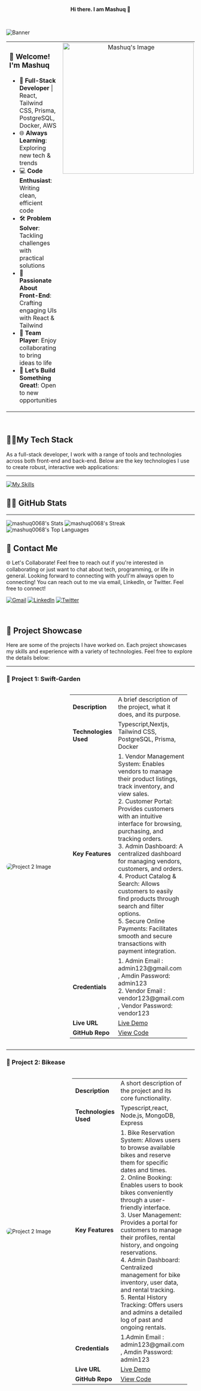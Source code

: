 
 <p align="center">
  <strong>Hi there. I am Mashuq 👋</strong>
</p>
<br/>

![Banner](https://i.ibb.co.com/r48Jf0p/mashuq0068-gmail-com.png)


<table style="border: none; width: 100%;">
  <tr>
    <td style="width: 70%;border: none; vertical-align: top;">
      <h3>👋 <strong>Welcome!</strong> I'm Mashuq</h3>
      <ul>
        <li>🚀 <strong>Full-Stack Developer</strong> | React, Tailwind CSS, Prisma, PostgreSQL, Docker, AWS</li>
        <li>🌐 <strong>Always Learning</strong>: Exploring new tech & trends</li>
        <li>💻 <strong>Code Enthusiast</strong>: Writing clean, efficient code</li>
        <li>🛠️ <strong>Problem Solver</strong>: Tackling challenges with practical solutions</li>
        <li>🚀 <strong>Passionate About Front-End</strong>: Crafting engaging UIs with React & Tailwind</li>
        <li>👥 <strong>Team Player</strong>: Enjoy collaborating to bring ideas to life</li>
        <li>🎯 <strong>Let’s Build Something Great!</strong>: Open to new opportunities</li>
      </ul>
    </td>
    <td style="width: 30%; border: none;vertical-align: top; text-align: center;">
      <img src="https://i.ibb.co/F0Wrb1G/Graphic-workstation.gif" alt="Mashuq's Image" style="width: 350px; height: auto;">
    </td>
  </tr>
</table>




 <br/>
 
## 👨‍💻My Tech Stack
As a full-stack developer, I work with a range of tools and technologies across both front-end  and back-end. Below are the key technologies I use to create robust, interactive web applications:

---


[![My Skills](https://skillicons.dev/icons?i=js,ts,html,css,tailwind,bootstrap,react,nextjs,nodejs,express,mongodb,postgresql,prisma,docker,aws)](https://skillicons.dev)



## 👨‍💻 GitHub Stats  

---

<p>
  <img src="https://github-readme-stats.vercel.app/api?username=mashuq0068&theme=vue&show_icons=true&hide_border=true&count_private=true" alt="mashuq0068's Stats" />
  <img src="https://github-readme-streak-stats.herokuapp.com/?user=mashuq0068&theme=vue&hide_border=true" alt="mashuq0068's Streak" />
  <img src="https://github-readme-stats.vercel.app/api/top-langs/?username=mashuq0068&theme=vue&show_icons=true&hide_border=true&layout=compact" alt="mashuq0068's Top Languages" />
</p>


## 💼 Contact Me

🌐 Let's Collaborate! Feel free to reach out if you're interested in collaborating or just want to chat about tech, programming, or life in general. Looking forward to connecting with you!I'm always open to connecting! You can reach out to me via email, LinkedIn, or Twitter. Feel free to connect!

  [![Gmail](https://img.shields.io/badge/-Gmail-red?style=flat&logo=gmail&logoColor=white)](mailto:mashuq0068@gmail.com)
  [![LinkedIn](https://img.shields.io/badge/-LinkedIn-blue?style=flat&logo=linkedin&logoColor=white)](https://www.linkedin.com/in/md-mashuqur-rahman-3aaab8260/)
  [![Twitter](https://img.shields.io/badge/-Twitter-1DA1F2?style=flat&logo=twitter&logoColor=white)](https://twitter.com/mashuq0068)






<br/>

## 🚀 Project Showcase

Here are some of the projects I have worked on. Each project showcases my skills and experience with a variety of technologies. Feel free to explore the details below:

---

### 📂 Project 1: **Swift-Garden**

<div style="display: flex; justify-content: space-between; align-items: center;">
 <div style="flex: 1;">
    <img src="https://i.ibb.co.com/FYRmKc1/Screenshot-2024-12-19-134913.png" alt="Project 2 Image" style="max-width: 100%; height: auto; border-radius: 8px;">
  </div>
  <div style="flex: 1; padding-right: 20px;">
    <table>
      <tr><td><strong>Description</strong></td><td>A brief description of the project, what it does, and its purpose.</td></tr>
      <tr><td><strong>Technologies Used</strong></td><td>Typescript,Nextjs, Tailwind CSS, PostgreSQL, Prisma, Docker</td></tr>
    <tr><td><strong>Key Features</strong></td>
  <td>
    1. Vendor Management System: Enables vendors to manage their product listings, track inventory, and view sales.<br>
    2. Customer Portal: Provides customers with an intuitive interface for browsing, purchasing, and tracking orders.<br>
    3. Admin Dashboard: A centralized dashboard for managing vendors, customers, and orders.<br>
    4. Product Catalog & Search: Allows customers to easily find products through search and filter options.<br>
    5. Secure Online Payments: Facilitates smooth and secure transactions with payment integration.
  </td>
</tr>
     <td><strong>Credentials</strong></td><td> 1. Admin Email : admin123@gmail.com , Amdin Password: admin123 <br> 2. Vendor Email : vendor123@gmail.com , Vendor Password: vendor123 </td></tr>
      <tr><td><strong>Live URL</strong></td><td><a href="https://swift-garden-frontned.vercel.app/" target="_blank">Live Demo</a></td></tr>
      <tr><td><strong>GitHub Repo</strong></td><td><a href="https://github.com/mashuq0068/swift-garden-frontend" target="_blank">View Code</a></td></tr>
    </table>
  </div>
  
</div>

---

### 📂 Project 2: **Bikease**

<div style="display: flex; justify-content: center; align-items: center;">
 <div style="flex: 1;">
    <img src="https://i.ibb.co.com/qYpPgWz/Screenshot-2024-12-23-134515.png" alt="Project 2 Image" style="max-width: 100%; height: auto; border-radius: 8px;">
  </div>
  <div style="flex: 1; padding-right: 20px;">
    <table>
      <tr><td><strong>Description</strong></td><td>A short description of the project and its core functionality.</td></tr>
      <tr><td><strong>Technologies Used</strong></td><td>Typescript,react, Node.js, MongoDB, Express</td></tr>
    <tr><td><strong>Key Features</strong></td>
  <td>
    1. Bike Reservation System: Allows users to browse available bikes and reserve them for specific dates and times.<br>
    2. Online Booking: Enables users to book bikes conveniently through a user-friendly interface.<br>
    3. User Management: Provides a portal for customers to manage their profiles, rental history, and ongoing reservations.<br>
    4. Admin Dashboard: Centralized management for bike inventory, user data, and rental tracking.<br>
    5. Rental History Tracking: Offers users and admins a detailed log of past and ongoing rentals.
  </td>
</tr>
     <tr><td><strong>Credentials</strong></td><td>1.Admin Email : admin123@gmail.com , Amdin Password: admin123 </td></tr>
      <tr><td><strong>Live URL</strong></td><td><a href="https://another-example.com" target="_blank">Live Demo</a></td></tr>
      <tr><td><strong>GitHub Repo</strong></td><td><a href="https://github.com/mashuq0068/bike-rental-client" target="_blank">View Code</a></td></tr>
    </table>
  </div>
  
</div>









